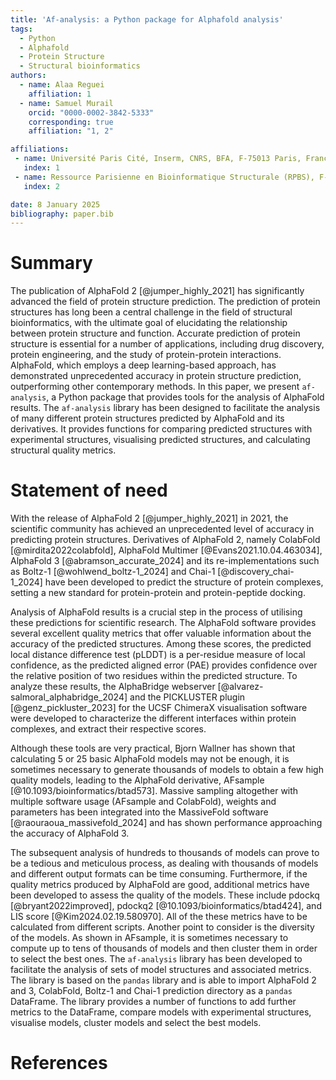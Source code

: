 ```yaml
---
title: 'Af-analysis: a Python package for Alphafold analysis'
tags:
  - Python
  - Alphafold
  - Protein Structure
  - Structural bioinformatics
authors:
  - name: Alaa Reguei
    affiliation: 1
  - name: Samuel Murail
    orcid: "0000-0002-3842-5333"
    corresponding: true
    affiliation: "1, 2"

affiliations:
 - name: Université Paris Cité, Inserm, CNRS, BFA, F-75013 Paris, France
   index: 1
 - name: Ressource Parisienne en Bioinformatique Structurale (RPBS), F-75013 Paris, France
   index: 2

date: 8 January 2025
bibliography: paper.bib
---
```


# Summary

The publication of AlphaFold 2 [@jumper_highly_2021] has significantly advanced the field of protein structure prediction. The prediction of protein structures has long been a central challenge in the field of structural bioinformatics, with the ultimate goal of elucidating the relationship between protein structure and function. Accurate prediction of protein structure is essential for a number of applications, including drug discovery, protein engineering, and the study of protein-protein interactions. AlphaFold, which employs a deep learning-based approach, has demonstrated unprecedented accuracy in protein structure prediction, outperforming other contemporary methods. In this paper, we present `af-analysis`, a Python package that provides tools for the analysis of AlphaFold results. The `af-analysis` library has been designed to facilitate the analysis of many different protein structures predicted by AlphaFold and its derivatives. It provides functions for comparing predicted structures with experimental structures, visualising predicted structures, and calculating structural quality metrics.

# Statement of need

With the release of AlphaFold 2 [@jumper_highly_2021] in 2021, the scientific community has achieved an unprecedented level of accuracy in predicting protein structures. Derivatives of AlphaFold 2, namely ColabFold [@mirdita2022colabfold], AlphaFold Multimer [@Evans2021.10.04.463034], AlphaFold 3 [@abramson_accurate_2024] and its re-implementations such as Boltz-1 [@wohlwend_boltz-1_2024] and Chai-1 [@discovery_chai-1_2024] have been developed to predict the structure of protein complexes, setting a new standard for protein-protein and protein-peptide docking.

Analysis of AlphaFold results is a crucial step in the process of utilising these predictions for scientific research. The AlphaFold software provides several excellent quality metrics that offer valuable information about the accuracy of the predicted structures. Among these scores, the predicted local distance difference test (pLDDT) is a per-residue measure of local confidence, as the predicted aligned error (PAE) provides confidence over the relative position of two residues within the predicted structure. To analyze these results, the AlphaBridge webserver [@alvarez-salmoral_alphabridge_2024] and the PICKLUSTER plugin [@genz_pickluster_2023] for the UCSF ChimeraX visualisation software were developed to characterize the different interfaces within protein complexes, and extract their respective scores.

Although these tools are very practical, Bjorn Wallner has shown that calculating 5 or 25 basic AlphaFold models may not be enough, it is sometimes necessary to generate thousands of models to obtain a few high quality models, leading to the AlphaFold derivative, AFsample [@10.1093/bioinformatics/btad573]. Massive sampling altogether with multiple software usage (AFsample and ColabFold), weights and parameters has been integrated into the MassiveFold software [@raouraoua_massivefold_2024] and has shown performance approaching the accuracy of AlphaFold 3.


The subsequent analysis of hundreds to thousands of models can prove to be a tedious and meticulous process, as dealing with thousands of models and different output formats can be time consuming.
Furthermore, if the quality metrics produced by AlphaFold are good, additional metrics have been developed to assess the quality of the models. These include pdockq [@bryant2022improved], pdockq2 [@10.1093/bioinformatics/btad424], and LIS score [@Kim2024.02.19.580970]. All of the these metrics have to be calculated from different scripts. Another point to consider is the diversity of the models. As shown in AFsample, it is sometimes necessary to compute up to tens of thousands of models and then cluster them in order to select the best ones. The `af-analysis` library has been developed to facilitate the analysis of sets of model structures and associated metrics. The library is based on the `pandas` library and is able to import AlphaFold 2 and 3, ColabFold, Boltz-1 and Chai-1 prediction directory as a `pandas` DataFrame. The library provides a number of functions to add further metrics to the DataFrame, compare models with experimental structures, visualise models, cluster models and select the best models.

# References